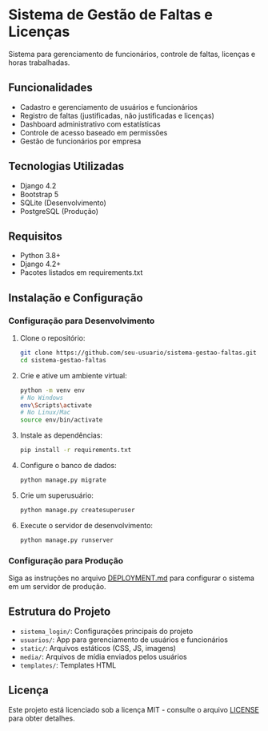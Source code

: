 # Sistema de Gestão de Faltas e Licenças

Sistema para gerenciamento de funcionários, controle de faltas, licenças e horas trabalhadas.

## Funcionalidades

- Cadastro e gerenciamento de usuários e funcionários
- Registro de faltas (justificadas, não justificadas e licenças)
- Dashboard administrativo com estatísticas
- Controle de acesso baseado em permissões
- Gestão de funcionários por empresa

## Tecnologias Utilizadas

- Django 4.2
- Bootstrap 5
- SQLite (Desenvolvimento)
- PostgreSQL (Produção)

## Requisitos

- Python 3.8+
- Django 4.2+
- Pacotes listados em requirements.txt

## Instalação e Configuração

### Configuração para Desenvolvimento

1. Clone o repositório:
   ```bash
   git clone https://github.com/seu-usuario/sistema-gestao-faltas.git
   cd sistema-gestao-faltas
   ```

2. Crie e ative um ambiente virtual:
   ```bash
   python -m venv env
   # No Windows
   env\Scripts\activate
   # No Linux/Mac
   source env/bin/activate
   ```

3. Instale as dependências:
   ```bash
   pip install -r requirements.txt
   ```

4. Configure o banco de dados:
   ```bash
   python manage.py migrate
   ```

5. Crie um superusuário:
   ```bash
   python manage.py createsuperuser
   ```

6. Execute o servidor de desenvolvimento:
   ```bash
   python manage.py runserver
   ```

### Configuração para Produção

Siga as instruções no arquivo [DEPLOYMENT.md](DEPLOYMENT.md) para configurar o sistema em um servidor de produção.

## Estrutura do Projeto

- `sistema_login/`: Configurações principais do projeto
- `usuarios/`: App para gerenciamento de usuários e funcionários
- `static/`: Arquivos estáticos (CSS, JS, imagens)
- `media/`: Arquivos de mídia enviados pelos usuários
- `templates/`: Templates HTML

## Licença

Este projeto está licenciado sob a licença MIT - consulte o arquivo [LICENSE](LICENSE) para obter detalhes. 